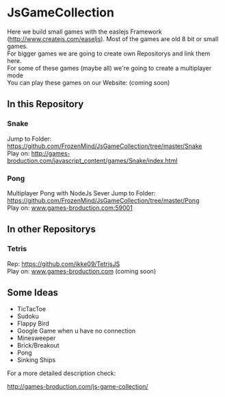 # JsGameCollection
Here we build small games with the easlejs Framework (http://www.createjs.com/easeljs). Most of the games are old 8 bit or small games. 
<br>For bigger games we are going to create own Repositorys and link them here.
<br>For some of these games (maybe all) we're going to create a multiplayer mode
<br>You can play these games on our Website: (coming soon)

## In this Repository
### Snake
Jump to Folder: https://github.com/FrozenMind/JsGameCollection/tree/master/Snake
<br>Play on: http://games-broduction.com/javascript_content/games/Snake/index.html

### Pong
Multiplayer Pong with NodeJs Sever
Jump to Folder: https://github.com/FrozenMind/JsGameCollection/tree/master/Pong
<br>Play on: www.games-broduction.com:59001

## In other Repositorys
### Tetris
Rep: https://github.com/ikke09/TetrisJS
<br>Play on: www.games-broduction.com (coming soon)

## Some Ideas
* TicTacToe
* Sudoku
* Flappy Bird
* Google Game when u have no connection
* Minesweeper
* Brick/Breakout
* Pong
* Sinking Ships

For a more detailed description check:

http://games-broduction.com/js-game-collection/
